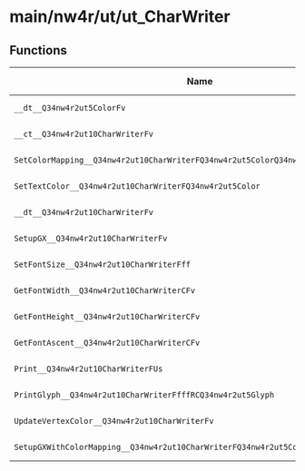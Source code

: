# main/nw4r/ut/ut_CharWriter

## Functions

| Name | Address | Match % |
|------|---------|---------|
| `__dt__Q34nw4r2ut5ColorFv` | `0x80008478` | :x: (0.0%) |
| `__ct__Q34nw4r2ut10CharWriterFv` | `0x800084B8` | :x: (0.0%) |
| `SetColorMapping__Q34nw4r2ut10CharWriterFQ34nw4r2ut5ColorQ34nw4r2ut5Color` | `0x800086D8` | :x: (0.0%) |
| `SetTextColor__Q34nw4r2ut10CharWriterFQ34nw4r2ut5Color` | `0x8000871C` | :x: (0.0%) |
| `__dt__Q34nw4r2ut10CharWriterFv` | `0x8000887C` | :x: (0.0%) |
| `SetupGX__Q34nw4r2ut10CharWriterFv` | `0x800088BC` | :x: (0.0%) |
| `SetFontSize__Q34nw4r2ut10CharWriterFff` | `0x80009314` | :x: (0.0%) |
| `GetFontWidth__Q34nw4r2ut10CharWriterCFv` | `0x800093D8` | :x: (0.0%) |
| `GetFontHeight__Q34nw4r2ut10CharWriterCFv` | `0x80009438` | :x: (0.0%) |
| `GetFontAscent__Q34nw4r2ut10CharWriterCFv` | `0x80009498` | :x: (0.0%) |
| `Print__Q34nw4r2ut10CharWriterFUs` | `0x800094F8` | :x: (0.0%) |
| `PrintGlyph__Q34nw4r2ut10CharWriterFfffRCQ34nw4r2ut5Glyph` | `0x80009628` | :x: (0.0%) |
| `UpdateVertexColor__Q34nw4r2ut10CharWriterFv` | `0x800098A4` | :x: (0.0%) |
| `SetupGXWithColorMapping__Q34nw4r2ut10CharWriterFQ34nw4r2ut5ColorQ34nw4r2ut5Color` | `0x800099F4` | :x: (0.0%) |